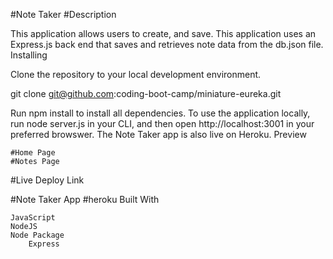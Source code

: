 #Note Taker
#Description

This application allows users to create, and save. This application uses an Express.js back end that saves and retrieves note data from the db.json file.
Installing

Clone the repository to your local development environment.

git clone git@github.com:coding-boot-camp/miniature-eureka.git

Run npm install to install all dependencies. To use the application locally, run node server.js in your CLI, and then open http://localhost:3001 in your preferred browswer. The Note Taker app is also live on Heroku.
Preview

    #Home Page
    #Notes Page

#Live Deploy Link

#Note Taker App
#heroku Built With

    JavaScript
    NodeJS
    Node Package
        Express
